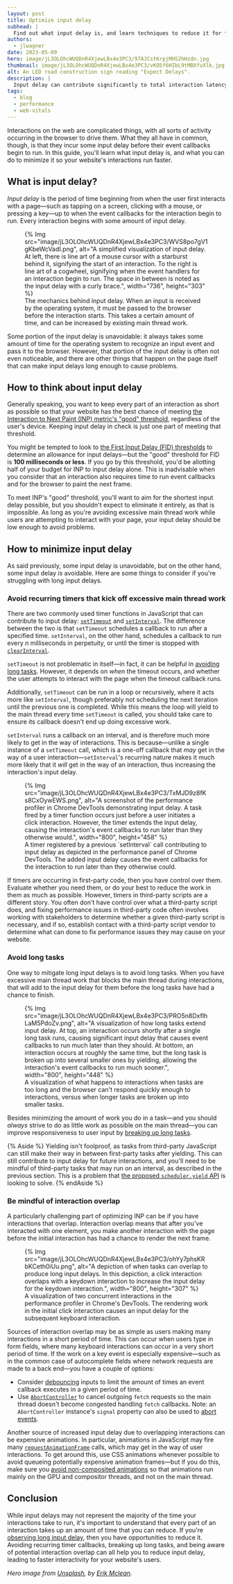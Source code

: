 ```yaml
---
layout: post
title: Optimize input delay
subhead: |
  Find out what input delay is, and learn techniques to reduce it for faster interactivity.
authors:
  - jlwagner
date: 2023-05-09
hero: image/jL3OLOhcWUQDnR4XjewLBx4e3PC3/97AJCstKrpjMHS2hHzdn.jpg
thumbnail: image/jL3OLOhcWUQDnR4XjewLBx4e3PC3/vKO5f6HIbL9tMBXfuXlk.jpg
alt: An LED road construction sign reading "Expect Delays".
description: |
  Input delay can contribute significantly to total interaction latency and negatively affect your page's INP. In this guide, learn what input delay is, and how you can reduce it for faster interactivity.
tags:
  - blog
  - performance
  - web-vitals
---
```


Interactions on the web are complicated things, with all sorts of activity occurring in the browser to drive them. What they all have in common, though, is that they incur some input delay before their event callbacks begin to run. In this guide, you'll learn what input delay is, and what you can do to minimize it so your website's interactions run faster.

## What is input delay?

_Input delay_ is the period of time beginning from when the user first interacts with a page—such as tapping on a screen, clicking with a mouse, or pressing a key—up to when the event callbacks for the interaction begin to run. Every interaction begins with some amount of input delay.

<figure>
  {% Img src="image/jL3OLOhcWUQDnR4XjewLBx4e3PC3/WVS8po7gV1gKbeWcVadI.png", alt="A simplified visualization of input delay. At left, there is line art of a mouse cursor with a starburst behind it, signifying the start of an interaction. To the right is line art of a cogwheel, signifying when the event handlers for an interaction begin to run. The space in between is noted as the input delay with a curly brace.", width="736", height="303" %}
  <figcaption>
    The mechanics behind input delay. When an input is received by the operating system, it must be passed to the browser before the interaction starts. This takes a certain amount of time, and can be increased by existing main thread work.
  </figcaption>
</figure>

Some portion of the input delay is unavoidable: it always takes some amount of time for the operating system to recognize an input event and pass it to the browser. However, that portion of the input delay is often not even noticeable, and there are other things that happen on the page itself that can make input delays long enough to cause problems.

## How to think about input delay

Generally speaking, you want to keep every part of an interaction as short as possible so that your website has the best chance of meeting [the Interaction to Next Paint (INP) metric's "good" threshold](/inp/#what-is-a-good-inp-score), regardless of the user's device. Keeping input delay in check is just one part of meeting that threshold.

You might be tempted to look to [the First Input Delay (FID) thresholds](/fid/#what-is-a-good-fid-score) to determine an allowance for input delays—but the "good" threshold for FID is **100 milliseconds or less**. If you go by this threshold, you'd be allotting half of your budget for INP to input delay alone. This is inadvisable when you consider that an interaction also requires time to run event callbacks and for the browser to paint the next frame.

To meet INP's "good" threshold, you'll want to aim for the shortest input delay possible, but you shouldn't expect to eliminate it entirely, as that is impossible. As long as you're avoiding excessive main thread work while users are attempting to interact with your page, your input delay should be low enough to avoid problems.

## How to minimize input delay

As said previously, some input delay is unavoidable, but on the other hand, some input delay _is_ avoidable. Here are some things to consider if you're struggling with long input delays.

### Avoid recurring timers that kick off excessive main thread work

There are two commonly used timer functions in JavaScript that can contribute to input delay: [`setTimeout`](https://developer.mozilla.org/docs/Web/API/setTimeout) and [`setInterval`](https://developer.mozilla.org/docs/Web/API/setInterval). The difference between the two is that `setTimeout` schedules a callback to run after a specified time. `setInterval`, on the other hand, schedules a callback to run every _n_ milliseconds in perpetuity, or until the timer is stopped with [`clearInterval`](https://developer.mozilla.org/docs/Web/API/clearInterval).

`setTimeout` is not problematic in itself—in fact, it can be helpful in [avoiding long tasks](#avoid-long-tasks). However, it depends on _when_ the timeout occurs, and whether the user attempts to interact with the page when the timeout callback runs.

Additionally, `setTimeout` can be run in a loop or recursively, where it acts more like `setInterval`, though preferably not scheduling the next iteration until the previous one is completed. While this means the loop will yield to the main thread every time `setTimeout` is called, you should take care to ensure its callback doesn't end up doing excessive work.

`setInterval` runs a callback on an interval, and is therefore much more likely to get in the way of interactions. This is because—unlike a single instance of a `setTimeout` call, which is a one-off callback that _may_ get in the way of a user interaction—`setInterval`'s recurring nature makes it much more likely that it _will_ get in the way of an interaction, thus increasing the interaction's input delay.

<figure>
  {% Img src="image/jL3OLOhcWUQDnR4XjewLBx4e3PC3/TxMJD9z8fKs8CxOywEWS.png", alt="A screenshot of the performance profiler in Chrome DevTools demonstrating input delay. A task fired by a timer function occurs just before a user initiates a click interaction. However, the timer extends the input delay, causing the interaction's event callbacks to run later than they otherwise would.", width="800", height="458" %}
  <figcaption>
    A timer registered by a previous `setInterval` call contributing to input delay as depicted in the performance panel of Chrome DevTools. The added input delay causes the event callbacks for the interaction to run later than they otherwise could.
  </figcaption>
</figure>

If timers are occurring in first-party code, then you have control over them. Evaluate whether you need them, or do your best to reduce the work in them as much as possible. However, timers in third-party scripts are a different story. You often don't have control over what a third-party script does, and fixing performance issues in third-party code often involves working with stakeholders to determine whether a given third-party script is necessary, and if so, establish contact with a third-party script vendor to determine what can done to fix performance issues they may cause on your website.

### Avoid long tasks

One way to mitigate long input delays is to avoid long tasks. When you have excessive main thread work that blocks the main thread during interactions, that will add to the input delay for them before the long tasks have had a chance to finish.

<figure>
  {% Img src="image/jL3OLOhcWUQDnR4XjewLBx4e3PC3/PRO5n8DxflhLaM5PdoZv.png", alt="A visualization of how long tasks extend input delay. At top, an interaction occurs shortly after a single long task runs, causing significant input delay that causes event callbacks to run much later than they should. At bottom, an interaction occurs at roughly the same time, but the long task is broken up into several smaller ones by yielding, allowing the interaction's event callbacks to run much sooner.", width="800", height="448" %}
  <figcaption>
    A visualization of what happens to interactions when tasks are too long and the browser can't respond quickly enough to interactions, versus when longer tasks are broken up into smaller tasks.
  </figcaption>
</figure>

Besides minimizing the amount of work you do in a task—and you should _always_ strive to do as little work as possible on the main thread—you can improve responsiveness to user input by [breaking up long tasks](/optimize-long-tasks/).

{% Aside %}
Yielding isn't foolproof, as tasks from third-party JavaScript can still make their way in between first-party tasks after yielding. This can still contribute to input delay for future interactions, and you'll need to be mindful of third-party tasks that may run on an interval, as described in the previous section. This is a problem that [the proposed `scheduler.yield` API](https://github.com/WICG/scheduling-apis/blob/main/explainers/yield-and-continuation.md) is looking to solve.
{% endAside %}

### Be mindful of interaction overlap

A particularly challenging part of optimizing INP can be if you have interactions that overlap. Interaction overlap means that after you've interacted with one element, you make another interaction with the page before the initial interaction has had a chance to render the next frame.

<figure>
  {% Img src="image/jL3OLOhcWUQDnR4XjewLBx4e3PC3/ohYy7phsKRbKCeth0iUu.png", alt="A depiction of when tasks can overlap to produce long input delays. In this depiction, a click interaction overlaps with a keydown interaction to increase the input delay for the keydown interaction.", width="800", height="307" %}
  <figcaption>
    A visualization of two concurrent interactions in the performance profiler in Chrome's DevTools. The rendering work in the initial click interaction causes an input delay for the subsequent keyboard interaction.
  </figcaption>
</figure>

Sources of interaction overlap may be as simple as users making many interactions in a short period of time. This can occur when users type in form fields, where many keyboard interactions can occur in a very short period of time. If the work on a key event is especially expensive—such as in the common case of autocomplete fields where network requests are made to a back end—you have a couple of options:

- Consider [debouncing](/debounce-your-input-handlers/) inputs to limit the amount of times an event callback executes in a given period of time.
- Use [`AbortController`](https://developer.mozilla.org/docs/Web/API/AbortController/abort) to cancel outgoing `fetch` requests so the main thread doesn't become congested handling `fetch` callbacks. Note: an `AbortController` instance's `signal` property can also be used to [abort events](https://developer.mozilla.org/docs/Web/API/AbortSignal/abort_event).

Another source of increased input delay due to overlapping interactions can be expensive animations. In particular, animations in JavaScript may fire many [`requestAnimationFrame`](https://developer.mozilla.org/docs/Web/API/window/requestAnimationFrame) calls, which may get in the way of user interactions. To get around this, use CSS animations whenever possible to avoid queueing potentially expensive animation frames—but if you do this, make sure you [avoid non-composited animations](https://developer.chrome.com/en/docs/lighthouse/performance/non-composited-animations/) so that animations run mainly on the GPU and compositor threads, and not on the main thread.

## Conclusion

While input delays may not represent the majority of the time your interactions take to run, it's important to understand that every part of an interaction takes up an amount of time that you can reduce. If you're [observing long input delay](/diagnose-slow-interactions-in-the-lab/#how-to-identify-long-input-delays), then you have opportunities to reduce it. Avoiding recurring timer callbacks, breaking up long tasks, and being aware of potential interaction overlap can all help you to reduce input delay, leading to faster interactivity for your website's users.

_Hero image from [Unsplash](https://unsplash.com/), by [Erik Mclean](https://unsplash.com/@introspectivedsgn)._

